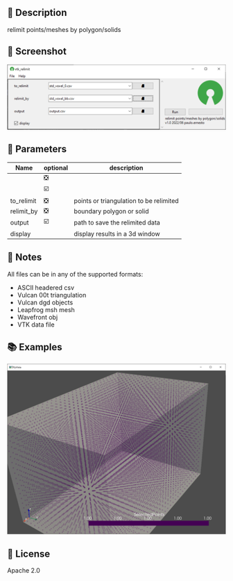 ## 📌 Description
relimit points/meshes by polygon/solids
## 📸 Screenshot
![screenshot1](./assets/vtk_relimit1.png)
## 📝 Parameters
Name|optional|description
---|---|------
||❎||
||☑️||
to_relimit|❎|points or triangulation to be relimited
relimit_by|❎|boundary polygon or solid
output|☑️|path to save the relimited data
display||display results in a 3d window
## 📓 Notes
All files can be in any of the supported formats:  
 - ASCII headered csv
 - Vulcan 00t triangulation
 - Vulcan dgd objects
 - Leapfrog msh mesh
 - Wavefront obj
 - VTK data file

## 📚 Examples
![screenshot2](./assets/vtk_relimit2.png)
## 💎 License
Apache 2.0
